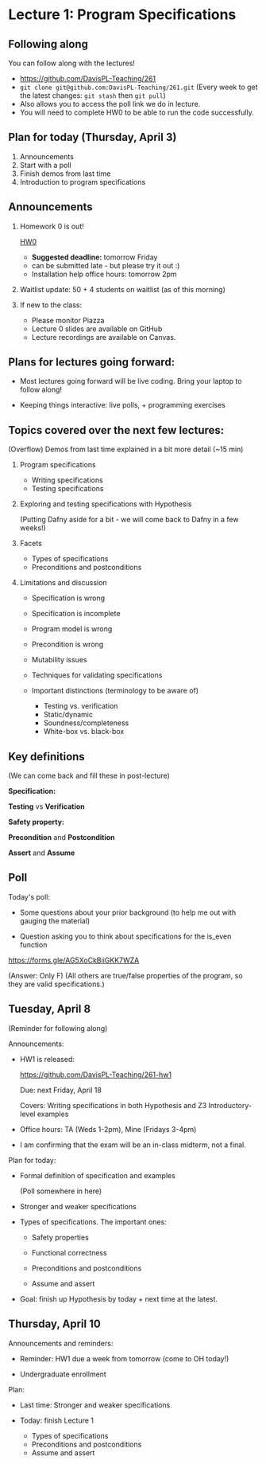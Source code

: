 # Lecture 1: Program Specifications

## Following along

You can follow along with the lectures!

- https://github.com/DavisPL-Teaching/261
- `git clone git@github.com:DavisPL-Teaching/261.git`
  (Every week to get the latest changes: `git stash` then `git pull`)
- Also allows you to access the poll link we do in lecture.
- You will need to complete HW0 to be able to run the code successfully.

## Plan for today (Thursday, April 3)

1. Announcements
2. Start with a poll
3. Finish demos from last time
4. Introduction to program specifications

## Announcements

1. Homework 0 is out!

    [HW0](https://forms.gle/KPTipNm5ZjjznLL48)

    - **Suggested deadline:** tomorrow Friday
    - can be submitted late - but please try it out :)
    - Installation help office hours: tomorrow 2pm

2. Waitlist update: 50 + 4 students on waitlist (as of this morning)

3. If new to the class:

    - Please monitor Piazza
    - Lecture 0 slides are available on GitHub
    - Lecture recordings are available on Canvas.

## Plans for lectures going forward:

- Most lectures going forward will be live coding.
  Bring your laptop to follow along!

- Keeping things interactive: live polls, + programming exercises

## Topics covered over the next few lectures:

(Overflow) Demos from last time explained in a bit more detail (~15 min)

1. Program specifications

    - Writing specifications
    - Testing specifications

2. Exploring and testing specifications with Hypothesis

    (Putting Dafny aside for a bit - we will come back to Dafny in a few weeks!)

3. Facets

    - Types of specifications
    - Preconditions and postconditions

4. Limitations and discussion

    - Specification is wrong

    - Specification is incomplete

    - Program model is wrong

    - Precondition is wrong

    - Mutability issues

    - Techniques for validating specifications

    - Important distinctions (terminology to be aware of)
        + Testing vs. verification
        + Static/dynamic
        + Soundness/completeness
        + White-box vs. black-box

## Key definitions

(We can come back and fill these in post-lecture)

**Specification:**

**Testing** vs **Verification**

**Safety property:**

**Precondition** and **Postcondition**

**Assert** and **Assume**

## Poll

Today's poll:

- Some questions about your prior background (to help me out with gauging the material)

- Question asking you to think about specifications for the is_even function

https://forms.gle/AG5XoCkBiiGKK7WZA

(Answer: Only F)
(All others are true/false properties of the program, so they are valid specifications.)

## Tuesday, April 8

(Reminder for following along)

Announcements:

- HW1 is released:

    https://github.com/DavisPL-Teaching/261-hw1

    Due: next Friday, April 18

    Covers:
    Writing specifications in both Hypothesis and Z3
    Introductory-level examples

- Office hours: TA (Weds 1-2pm), Mine (Fridays 3-4pm)

- I am confirming that the exam will be an in-class midterm, not a final.

Plan for today:

- Formal definition of specification and examples

    (Poll somewhere in here)

- Stronger and weaker specifications

- Types of specifications. The important ones:

    + Safety properties

    + Functional correctness

    + Preconditions and postconditions

    + Assume and assert

- Goal: finish up Hypothesis by today + next time at the latest.

## Thursday, April 10

Announcements and reminders:

- Reminder: HW1 due a week from tomorrow
    (come to OH today!)

- Undergraduate enrollment

Plan:

- Last time: Stronger and weaker specifications.

- Today: finish Lecture 1

    + Types of specifications
    + Preconditions and postconditions
    + Assume and assert
